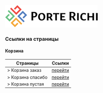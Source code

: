 
![Альтернативный текст](./build/static/images/icons/logo.svg)
-
### Ссылки на страницы


#### Корзина
Страницы          | Ссылки
------------------|---------------------------------------------------------------------------
> Корзина заказ   | [перейти](https://porte-richi-adaptive.github.io/build/cart-checkout.html)
> Корзина спасибо | [перейти](https://porte-richi-adaptive.github.io/build/cart-success.html)
> Корзина пустая  | [перейти](https://porte-richi-adaptive.github.io/build/cart-empty.html)

